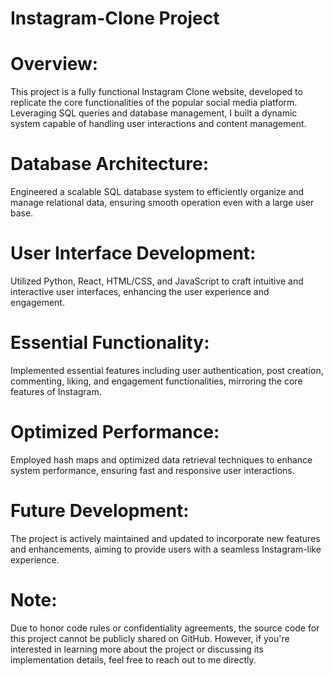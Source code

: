 # Instagram-Clone Project
# Overview:
  This project is a fully functional Instagram Clone website, developed to replicate the core functionalities of the popular social media platform. Leveraging SQL queries and database management, I built a dynamic system capable of handling user interactions and content management.
# Database Architecture: 
  Engineered a scalable SQL database system to efficiently organize and manage relational data, ensuring smooth operation even with a large user base.
# User Interface Development: 
  Utilized Python, React, HTML/CSS, and JavaScript to craft intuitive and interactive user interfaces, enhancing the user experience and engagement.
# Essential Functionality: 
  Implemented essential features including user authentication, post creation, commenting, liking, and engagement functionalities, mirroring the core features of Instagram.
# Optimized Performance: 
  Employed hash maps and optimized data retrieval techniques to enhance system performance, ensuring fast and responsive user interactions.
# Future Development:
The project is actively maintained and updated to incorporate new features and enhancements, aiming to provide users with a seamless Instagram-like experience.

# Note: 
Due to honor code rules or confidentiality agreements, the source code for this project cannot be publicly shared on GitHub. However, if you're interested in learning more about the project or discussing its implementation details, feel free to reach out to me directly.
